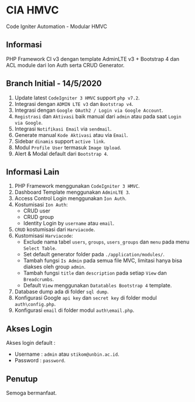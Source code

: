 # CIA HMVC
Code Igniter Automation - Modular HMVC

## Informasi
PHP Framework CI v3 dengan template AdminLTE v3 + Bootstrap 4 dan ACL module dari Ion Auth serta CRUD Generator.

## Branch Initial - 14/5/2020
1. Update latest `CodeIgniter 3 HMVC` support `php v7.2`.
2. Integrasi dengan `ADMIN LTE v3` dan `Bootstrap v4`.
2. Integrasi dengan `Google OAuth2 / Login via Google Account`.
4. `Registrasi` dan `Aktivasi` baik manual dari `admin` atau pada saat `Login via Google`.
5. Integrasi `Notifikasi Email` via `sendmail`.
6. Generate manual `Kode Aktivasi` atau via `Email`.
7. Sidebar `dinamis` support `active link`.
8. Modul `Profile User` termasuk `Image Upload`.
10. Alert & Modal default dari `Bootstrap 4`.

## Informasi Lain
1. PHP Framework menggunakan `CodeIgniter 3 HMVC`.
2. Dashboard Template menggunakan `AdminLTE 3`.
3. Access Control Login menggunakan `Ion Auth`.
4. Kostumisasi `Ion Auth`:
    * CRUD user
    * CRUD group
    * Identity Login by `username` atau `email`.
4. `CRUD` kostumisasi dari `Harviacode`.
5. Kustomisasi `Harviacode`:
    * Exclude nama tabel `users`, `groups`, `users_groups` dan `menu` pada menu `Select Table`.
    * Set default generator folder pada `./application/modules/`.
    * Tambah fungsi `Is Admin` pada semua file MVC, limitasi hanya bisa diakses oleh group `admin`.
    * Tambah fungsi `title` dan `description` pada setiap `View` dan `Breadcrumbs`.
    * Default `View` menggunakan `Datatables Bootstrap 4` template.
6. Database dump ada di folder `sql dump`.
7. Konfigurasi Google `api key` dan `secret key` di folder modul `auth\config.php`.
8. Konfigurasi `email` di folder modul `auth\email.php`.

## Akses Login
Akses login default :
* Username : `admin` atau `stikom@unbin.ac.id`.
* Password : `password`.

## Penutup
Semoga bermanfaat.
